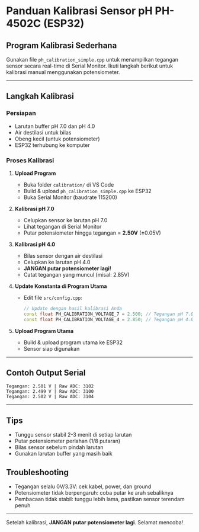 # Panduan Kalibrasi Sensor pH PH-4502C (ESP32)

## Program Kalibrasi Sederhana

Gunakan file `ph_calibration_simple.cpp` untuk menampilkan tegangan sensor secara real-time di Serial Monitor. Ikuti langkah berikut untuk kalibrasi manual menggunakan potensiometer.

---

## Langkah Kalibrasi

### Persiapan
- Larutan buffer pH 7.0 dan pH 4.0
- Air destilasi untuk bilas
- Obeng kecil (untuk potensiometer)
- ESP32 terhubung ke komputer

### Proses Kalibrasi

1. **Upload Program**
   - Buka folder `calibration/` di VS Code
   - Build & upload `ph_calibration_simple.cpp` ke ESP32
   - Buka Serial Monitor (baudrate 115200)

2. **Kalibrasi pH 7.0**
   - Celupkan sensor ke larutan pH 7.0
   - Lihat tegangan di Serial Monitor
   - Putar potensiometer hingga tegangan = **2.50V** (±0.05V)

3. **Kalibrasi pH 4.0**
   - Bilas sensor dengan air destilasi
   - Celupkan ke larutan pH 4.0
   - **JANGAN putar potensiometer lagi!**
   - Catat tegangan yang muncul (misal: 2.85V)

4. **Update Konstanta di Program Utama**
   - Edit file `src/config.cpp`:
     ```cpp
     // Update dengan hasil kalibrasi Anda
     const float PH_CALIBRATION_VOLTAGE_7 = 2.500; // Tegangan pH 7.0
     const float PH_CALIBRATION_VOLTAGE_4 = 2.850; // Tegangan pH 4.0 (contoh)
     ```

5. **Upload Program Utama**
   - Build & upload program utama ke ESP32
   - Sensor siap digunakan

---

## Contoh Output Serial
```
Tegangan: 2.501 V | Raw ADC: 3102
Tegangan: 2.499 V | Raw ADC: 3100
Tegangan: 2.502 V | Raw ADC: 3104
```

---

## Tips
- Tunggu sensor stabil 2-3 menit di setiap larutan
- Putar potensiometer perlahan (1/8 putaran)
- Bilas sensor sebelum pindah larutan
- Gunakan larutan buffer yang masih baik

## Troubleshooting
- Tegangan selalu 0V/3.3V: cek kabel, power, dan ground
- Potensiometer tidak berpengaruh: coba putar ke arah sebaliknya
- Pembacaan tidak stabil: tunggu lebih lama, pastikan sensor terendam penuh

---

Setelah kalibrasi, **JANGAN putar potensiometer lagi**. Selamat mencoba!
